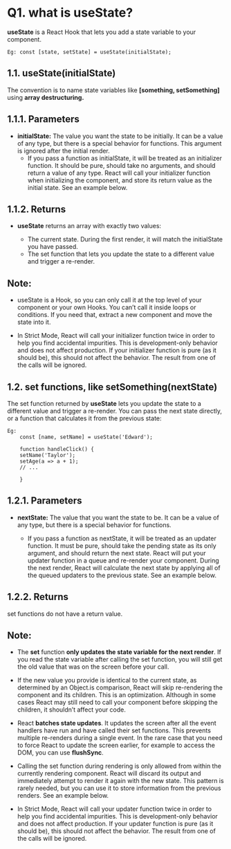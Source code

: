 # Q1. what is useState?

**useState** is a React Hook that lets you add a state variable to your component.

    Eg: const [state, setState] = useState(initialState);

## 1.1. useState(initialState)
The convention is to name state variables like **[something, setSomething]** using **array destructuring.**

## 1.1.1. Parameters
+ **initialState:** The value you want the state to be initially. It can be a value of any type, but there is a special behavior for functions. This argument is ignored after the initial render.
  + If you pass a function as initialState, it will be treated as an initializer function. It should be pure, should take no arguments, and should return a value of any type. React will call your initializer function when initializing the component, and store its return value as the initial state. See an example below.

## 1.1.2. Returns
+ **useState** returns an array with exactly two values:

    + The current state. During the first render, it will match the initialState you have passed.
    + The set function that lets you update the state to a different value and trigger a re-render.


## Note:
+ useState is a Hook, so you can only call it at the top level of your component or your own Hooks. You can’t call it inside loops or conditions. If you need that, extract a new component and move the state into it.

+ In Strict Mode, React will call your initializer function twice in order to help you find accidental impurities. This is development-only behavior and does not affect production. If your initializer function is pure (as it should be), this should not affect the behavior. The result from one of the calls will be ignored.


## 1.2. set functions, like setSomething(nextState) 

The set function returned by **useState** lets you update the state to a different value and trigger a re-render. You can pass the next state directly, or a function that calculates it from the previous state:

    Eg:
        const [name, setName] = useState('Edward');

        function handleClick() {
        setName('Taylor');
        setAge(a => a + 1);
        // ...

        }


## 1.2.1. Parameters 
+ **nextState:** The value that you want the state to be. It can be a value of any type, but there is a special behavior for functions.

    + If you pass a function as nextState, it will be treated as an updater function. It must be pure, should take the pending state as its only argument, and should return the next state. React will put your updater function in a queue and re-render your component. During the next render, React will calculate the next state by applying all of the queued updaters to the previous state. See an example below.


## 1.2.2. Returns 

set functions do not have a return value.

## Note: 

+ The **set** function **only updates the state variable for the next render**. If you read the state variable after calling the set function, you will still get the old value that was on the screen before your call.

+ If the new value you provide is identical to the current state, as determined by an Object.is comparison, React will skip re-rendering the component and its children. This is an optimization. Although in some cases React may still need to call your component before skipping the children, it shouldn’t affect your code.

+ React **batches state updates**. It updates the screen after all the event handlers have run and have called their set functions. This prevents multiple re-renders during a single event. In the rare case that you need to force React to update the screen earlier, for example to access the DOM, you can use **flushSync**.

+ Calling the set function during rendering is only allowed from within the currently rendering component. React will discard its output and immediately attempt to render it again with the new state. This pattern is rarely needed, but you can use it to store information from the previous renders. See an example below.

+ In Strict Mode, React will call your updater function twice in order to help you find accidental impurities. This is development-only behavior and does not affect production. If your updater function is pure (as it should be), this should not affect the behavior. The result from one of the calls will be ignored.